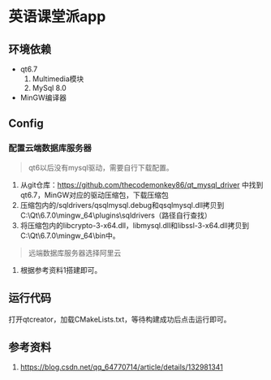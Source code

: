 # 英语课堂派app
## 环境依赖
* qt6.7
    1. Multimedia模块
    2. MySql 8.0
* MinGW编译器

## Config
### 配置云端数据库服务器
> qt6以后没有mysql驱动，需要自行下载配置。

1. 从git仓库：https://github.com/thecodemonkey86/qt_mysql_driver
中找到qt6.7，MinGW对应的驱动压缩包，下载压缩包
2. 压缩包内的/sqldrivers/qsqlmysql.debug和qsqlmysql.dll拷贝到C:\Qt\6.7.0\mingw_64\plugins\sqldrivers（路径自行查找）
3. 将压缩包内的libcrypto-3-x64.dll，libmysql.dll和libssl-3-x64.dll拷贝到C:\Qt\6.7.0\mingw_64\bin中。

> 远端数据库服务器选择阿里云     

1. 根据参考资料1搭建即可。

## 运行代码
打开qtcreator，加载CMakeLists.txt，等待构建成功后点击运行即可。

## 参考资料
1. https://blog.csdn.net/qq_64770714/article/details/132981341

